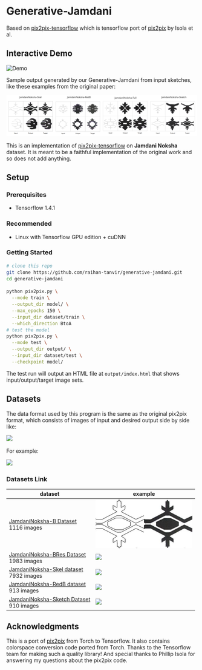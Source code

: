 # Generative-Jamdani

Based on [pix2pix-tensorflow](https://affinelayer.com/pix2pix/) which is tensorflow port of [pix2pix](https://phillipi.github.io/pix2pix/) by Isola et al.

## Interactive Demo
![Demo](https://i.imgur.com/4r83NO3.gif)


Sample output generated by our Generative-Jamdani from input sketches, like these examples from the original paper:

<img src="docs/dataset-disp.png" width="auto"/>

This is an implementation of [pix2pix-tensorflow](https://github.com/affinelayer/pix2pix-tensorflow) on **Jamdani Noksha** dataset.  It is meant to be a faithful implementation of the original work and so does not add anything.  

## Setup

### Prerequisites
- Tensorflow 1.4.1

### Recommended
- Linux with Tensorflow GPU edition + cuDNN

### Getting Started

```sh
# clone this repo
git clone https://github.com/raihan-tanvir/generative-jamdani.git
cd generative-jamdani

python pix2pix.py \
  --mode train \
  --output_dir model/ \
  --max_epochs 150 \
  --input_dir dataset/train \
  --which_direction BtoA
# test the model
python pix2pix.py \
  --mode test \
  --output_dir output/ \
  --input_dir dataset/test \
  --checkpoint model/
```

The test run will output an HTML file at `output/index.html` that shows input/output/target image sets.



## Datasets

The data format used by this program is the same as the original pix2pix format, which consists of images of input and desired output side by side like:

<img src="docs/ab.png" width="256px"/>

For example:

<img src="docs/418.png" width="256px"/>

### Datasets Link

| dataset | example |
| --- | --- |
| [JamdaniNoksha-B Dataset](https://drive.google.com/drive/folders/1IwyV8yg4fVTvPFcD9fHg1Dpyw5xwInS1?usp=sharing)  <br> 1116 images   | <img src="dataset-example/B.jpg" width="256px"/> |
| [JamdaniNoksha-BRes Dataset](https://drive.google.com/drive/folders/1SWFlNSUujRiI7KC7sTODL1vcLqCfVN3V?usp=sharing)  <br> 1983 images   | <img src="dataset-example/BRes.jpg" width="256px"/> |
| [JamdaniNoksha-Skel dataset](https://drive.google.com/drive/folders/1SWFlNSUujRiI7KC7sTODL1vcLqCfVN3V?usp=sharing)  <br> 7932 images   | <img src="dataset-example/Skel.jpg" width="256px"/> |
| [JamdaniNoksha-RedB dataset](https://drive.google.com/drive/folders/1SWFlNSUujRiI7KC7sTODL1vcLqCfVN3V?usp=sharing)  <br> 913 images   | <img src="dataset-example/RedB.jpg" width="256px"/> |
| [JamdaniNoksha-Sketch Dataset](https://drive.google.com/drive/folders/1eJCgAg2jGYjmqqe3e26QYSJIKmbhu51D?usp=sharing)  <br> 910 images   | <img src="dataset-example/Sketch.jpg" width="256px"/> |


## Acknowledgments
This is a port of [pix2pix](https://github.com/phillipi/pix2pix) from Torch to Tensorflow.  It also contains colorspace conversion code ported from Torch.  Thanks to the Tensorflow team for making such a quality library!  And special thanks to Phillip Isola for answering my questions about the pix2pix code.
